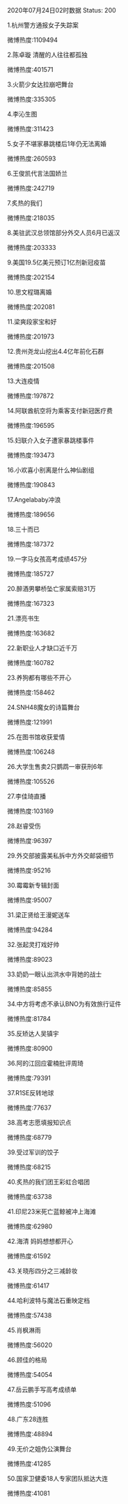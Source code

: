 2020年07月24日02时数据
Status: 200

1.杭州警方通报女子失踪案

微博热度:1109494

2.陈卓璇 清醒的人往往都孤独

微博热度:401571

3.火箭少女达拉崩吧舞台

微博热度:335305

4.李沁生图

微博热度:311423

5.女子不堪家暴跳楼后1年仍无法离婚

微博热度:260593

6.王俊凯代言法国娇兰

微博热度:242719

7.炙热的我们

微博热度:218035

8.美驻武汉总领馆部分外交人员6月已返汉

微博热度:203333

9.美国19.5亿美元预订1亿剂新冠疫苗

微博热度:202154

10.思文程璐离婚

微博热度:202081

11.梁爽段家宝和好

微博热度:201973

12.贵州尧龙山挖出4.4亿年前化石群

微博热度:201508

13.大连疫情

微博热度:197872

14.阿联酋航空将为乘客支付新冠医疗费

微博热度:196595

15.妇联介入女子遭家暴跳楼事件

微博热度:193473

16.小欢喜小别离是什么神仙剧组

微博热度:190843

17.Angelababy冲浪

微博热度:189656

18.三十而已

微博热度:187372

19.一字马女孩高考成绩457分

微博热度:185727

20.醉酒男攀桥坠亡家属索赔31万

微博热度:167323

21.漂亮书生

微博热度:163682

22.新职业人才缺口近千万

微博热度:160782

23.养狗都有哪些不开心

微博热度:158462

24.SNH48魔女的诗篇舞台

微博热度:121991

25.在图书馆收获爱情

微博热度:106248

26.大学生售卖2只鹦鹉一审获刑6年

微博热度:105526

27.李佳琦直播

微博热度:103169

28.赵睿受伤

微博热度:96397

29.外交部披露美私拆中方外交邮袋细节

微博热度:95216

30.霉霉新专辑封面

微博热度:95007

31.梁正贤给王漫妮送车

微博热度:94284

32.张起灵打戏好帅

微博热度:89023

33.奶奶一眼认出洪水中背她的战士

微博热度:85855

34.中方将考虑不承认BNO为有效旅行证件

微博热度:81784

35.反矫达人吴镇宇

微博热度:80900

36.阿的江回应霍楠批评周琦

微博热度:79391

37.R1SE反转地球

微博热度:77637

38.高考志愿填报知识点

微博热度:68779

39.受过军训的饺子

微博热度:68215

40.炙热的我们团王彩虹合唱团

微博热度:63738

41.印尼23米死亡蓝鲸被冲上海滩

微博热度:62980

42.海清 妈妈想想都开心

微博热度:61592

43.关晓彤四分之三减龄妆

微博热度:61417

44.哈利波特与魔法石重映定档

微博热度:57438

45.肖枫淋雨

微博热度:56020

46.顾佳的格局

微博热度:54054

47.岳云鹏手写高考成绩单

微博热度:51096

48.广东28连胜

微博热度:48894

49.无价之姐伪公演舞台

微博热度:41285

50.国家卫健委18人专家团队抵达大连

微博热度:41081

